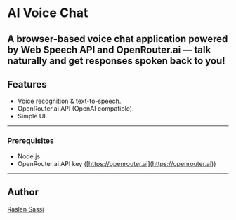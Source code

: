 # AI Voice Chat

## A browser-based voice chat application powered by Web Speech API and OpenRouter.ai — talk naturally and get responses spoken back to you!

## Features

- Voice recognition & text-to-speech.
- OpenRouter.ai API (OpenAI compatible).
- Simple UI.

---

### Prerequisites

- Node.js
- OpenRouter.ai API key ([https://openrouter.ai](https://openrouter.ai))

---

## Author

[Raslen Sassi](https://github.com/raslensassii)
